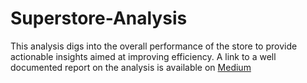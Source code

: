 # Superstore-Analysis
This analysis digs into the overall performance of the store to provide actionable insights aimed at improving efficiency.
A link to a well documented report on the analysis is available on [Medium](https://medium.com/@kyrianofodum5/leeds-superstore-analysis-9aeeb483b3b9)
